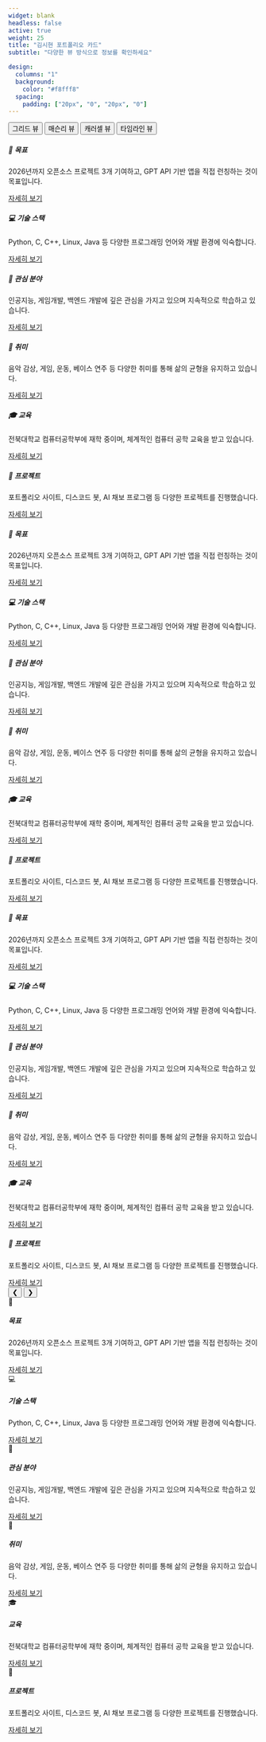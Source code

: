```yaml
---
widget: blank
headless: false
active: true
weight: 25
title: "김시현 포트폴리오 카드"
subtitle: "다양한 뷰 방식으로 정보를 확인하세요"

design:
  columns: "1"
  background:
    color: "#f8fff8"
  spacing:
    padding: ["20px", "0", "20px", "0"]
---
```



<div class="view-selector mb-4">
  <button class="view-btn active" onclick="changeView('grid')">그리드 뷰</button>
  <button class="view-btn" onclick="changeView('masonry')">매슨리 뷰</button>
  <button class="view-btn" onclick="changeView('carousel')">캐러셀 뷰</button>
  <button class="view-btn" onclick="changeView('timeline')">타임라인 뷰</button>
</div>


<div id="grid-view" class="card-view active">
  <div class="row">
    <div class="col-lg-4 col-md-6 mb-4">
      <div class="card widget-card h-100">
        <div class="card-body">
          <h5 class="card-title">🎯 목표</h5>
          <p class="card-text">2026년까지 오픈소스 프로젝트 3개 기여하고, GPT API 기반 앱을 직접 런칭하는 것이 목표입니다.</p>
          <a href="/goal/" class="btn btn-outline-secondary">자세히 보기</a>
        </div>
      </div>
    </div>
    <div class="col-lg-4 col-md-6 mb-4">
      <div class="card widget-card h-100">
        <div class="card-body">
          <h5 class="card-title">💻 기술 스택</h5>
          <p class="card-text">Python, C, C++, Linux, Java 등 다양한 프로그래밍 언어와 개발 환경에 익숙합니다.</p>
          <a href="/about/" class="btn btn-outline-secondary">자세히 보기</a>
        </div>
      </div>
    </div>
    <div class="col-lg-4 col-md-6 mb-4">
      <div class="card widget-card h-100">
        <div class="card-body">
          <h5 class="card-title">🔬 관심 분야</h5>
          <p class="card-text">인공지능, 게임개발, 백엔드 개발에 깊은 관심을 가지고 있으며 지속적으로 학습하고 있습니다.</p>
          <a href="/about/" class="btn btn-outline-secondary">자세히 보기</a>
        </div>
      </div>
    </div>
    <div class="col-lg-4 col-md-6 mb-4">
      <div class="card widget-card h-100">
        <div class="card-body">
          <h5 class="card-title">🎵 취미</h5>
          <p class="card-text">음악 감상, 게임, 운동, 베이스 연주 등 다양한 취미를 통해 삶의 균형을 유지하고 있습니다.</p>
          <a href="/hobby/" class="btn btn-outline-secondary">자세히 보기</a>
        </div>
      </div>
    </div>
    <div class="col-lg-4 col-md-6 mb-4">
      <div class="card widget-card h-100">
        <div class="card-body">
          <h5 class="card-title">🎓 교육</h5>
          <p class="card-text">전북대학교 컴퓨터공학부에 재학 중이며, 체계적인 컴퓨터 공학 교육을 받고 있습니다.</p>
          <a href="/about/" class="btn btn-outline-secondary">자세히 보기</a>
        </div>
      </div>
    </div>
    <div class="col-lg-4 col-md-6 mb-4">
      <div class="card widget-card h-100">
        <div class="card-body">
          <h5 class="card-title">🚀 프로젝트</h5>
          <p class="card-text">포트폴리오 사이트, 디스코드 봇, AI 채보 프로그램 등 다양한 프로젝트를 진행했습니다.</p>
          <a href="/project/" class="btn btn-outline-secondary">자세히 보기</a>
        </div>
      </div>
    </div>
  </div>
</div>


<div id="masonry-view" class="card-view">
  <div class="masonry-container">
    <div class="masonry-item">
      <div class="card widget-card">
        <div class="card-body">
          <h5 class="card-title">🎯 목표</h5>
          <p class="card-text">2026년까지 오픈소스 프로젝트 3개 기여하고, GPT API 기반 앱을 직접 런칭하는 것이 목표입니다.</p>
          <a href="/goal/" class="btn btn-outline-secondary">자세히 보기</a>
        </div>
      </div>
    </div>
    <div class="masonry-item">
      <div class="card widget-card">
        <div class="card-body">
          <h5 class="card-title">💻 기술 스택</h5>
          <p class="card-text">Python, C, C++, Linux, Java 등 다양한 프로그래밍 언어와 개발 환경에 익숙합니다.</p>
          <a href="/about/" class="btn btn-outline-secondary">자세히 보기</a>
        </div>
      </div>
    </div>
    <div class="masonry-item">
      <div class="card widget-card">
        <div class="card-body">
          <h5 class="card-title">🔬 관심 분야</h5>
          <p class="card-text">인공지능, 게임개발, 백엔드 개발에 깊은 관심을 가지고 있으며 지속적으로 학습하고 있습니다.</p>
          <a href="/about/" class="btn btn-outline-secondary">자세히 보기</a>
        </div>
      </div>
    </div>
    <div class="masonry-item">
      <div class="card widget-card">
        <div class="card-body">
          <h5 class="card-title">🎵 취미</h5>
          <p class="card-text">음악 감상, 게임, 운동, 베이스 연주 등 다양한 취미를 통해 삶의 균형을 유지하고 있습니다.</p>
          <a href="/hobby/" class="btn btn-outline-secondary">자세히 보기</a>
        </div>
      </div>
    </div>
    <div class="masonry-item">
      <div class="card widget-card">
        <div class="card-body">
          <h5 class="card-title">🎓 교육</h5>
          <p class="card-text">전북대학교 컴퓨터공학부에 재학 중이며, 체계적인 컴퓨터 공학 교육을 받고 있습니다.</p>
          <a href="/about/" class="btn btn-outline-secondary">자세히 보기</a>
        </div>
      </div>
    </div>
    <div class="masonry-item">
      <div class="card widget-card">
        <div class="card-body">
          <h5 class="card-title">🚀 프로젝트</h5>
          <p class="card-text">포트폴리오 사이트, 디스코드 봇, AI 채보 프로그램 등 다양한 프로젝트를 진행했습니다.</p>
          <a href="/project/" class="btn btn-outline-secondary">자세히 보기</a>
        </div>
      </div>
    </div>
  </div>
</div>


<div id="carousel-view" class="card-view">
  <div class="carousel-container">
    <div class="carousel-wrapper">
      <div class="carousel-track">
        <div class="carousel-slide">
          <div class="card widget-card">
            <div class="card-body">
              <h5 class="card-title">🎯 목표</h5>
              <p class="card-text">2026년까지 오픈소스 프로젝트 3개 기여하고, GPT API 기반 앱을 직접 런칭하는 것이 목표입니다.</p>
              <a href="/goal/" class="btn btn-outline-secondary">자세히 보기</a>
            </div>
          </div>
        </div>
        <div class="carousel-slide">
          <div class="card widget-card">
            <div class="card-body">
              <h5 class="card-title">💻 기술 스택</h5>
              <p class="card-text">Python, C, C++, Linux, Java 등 다양한 프로그래밍 언어와 개발 환경에 익숙합니다.</p>
              <a href="/about/" class="btn btn-outline-secondary">자세히 보기</a>
            </div>
          </div>
        </div>
        <div class="carousel-slide">
          <div class="card widget-card">
            <div class="card-body">
              <h5 class="card-title">🔬 관심 분야</h5>
              <p class="card-text">인공지능, 게임개발, 백엔드 개발에 깊은 관심을 가지고 있으며 지속적으로 학습하고 있습니다.</p>
              <a href="/about/" class="btn btn-outline-secondary">자세히 보기</a>
            </div>
          </div>
        </div>
        <div class="carousel-slide">
          <div class="card widget-card">
            <div class="card-body">
              <h5 class="card-title">🎵 취미</h5>
              <p class="card-text">음악 감상, 게임, 운동, 베이스 연주 등 다양한 취미를 통해 삶의 균형을 유지하고 있습니다.</p>
              <a href="/hobby/" class="btn btn-outline-secondary">자세히 보기</a>
            </div>
          </div>
        </div>
        <div class="carousel-slide">
          <div class="card widget-card">
            <div class="card-body">
              <h5 class="card-title">🎓 교육</h5>
              <p class="card-text">전북대학교 컴퓨터공학부에 재학 중이며, 체계적인 컴퓨터 공학 교육을 받고 있습니다.</p>
              <a href="/about/" class="btn btn-outline-secondary">자세히 보기</a>
            </div>
          </div>
        </div>
        <div class="carousel-slide">
          <div class="card widget-card">
            <div class="card-body">
              <h5 class="card-title">🚀 프로젝트</h5>
              <p class="card-text">포트폴리오 사이트, 디스코드 봇, AI 채보 프로그램 등 다양한 프로젝트를 진행했습니다.</p>
              <a href="/project/" class="btn btn-outline-secondary">자세히 보기</a>
            </div>
          </div>
        </div>
      </div>
    </div>
    <div class="carousel-controls">
      <button class="carousel-btn prev" onclick="carouselPrev()">❮</button>
      <button class="carousel-btn next" onclick="carouselNext()">❯</button>
    </div>
  </div>
</div>


<div id="timeline-view" class="card-view">
  <div class="timeline-container">
    <div class="timeline-item">
      <div class="timeline-marker">🎯</div>
      <div class="timeline-content">
        <div class="card widget-card">
          <div class="card-body">
            <h5 class="card-title">목표</h5>
            <p class="card-text">2026년까지 오픈소스 프로젝트 3개 기여하고, GPT API 기반 앱을 직접 런칭하는 것이 목표입니다.</p>
            <a href="/goal/" class="btn btn-outline-secondary">자세히 보기</a>
          </div>
        </div>
      </div>
    </div>
    <div class="timeline-item">
      <div class="timeline-marker">💻</div>
      <div class="timeline-content">
        <div class="card widget-card">
          <div class="card-body">
            <h5 class="card-title">기술 스택</h5>
            <p class="card-text">Python, C, C++, Linux, Java 등 다양한 프로그래밍 언어와 개발 환경에 익숙합니다.</p>
            <a href="/about/" class="btn btn-outline-secondary">자세히 보기</a>
          </div>
        </div>
      </div>
    </div>
    <div class="timeline-item">
      <div class="timeline-marker">🔬</div>
      <div class="timeline-content">
        <div class="card widget-card">
          <div class="card-body">
            <h5 class="card-title">관심 분야</h5>
            <p class="card-text">인공지능, 게임개발, 백엔드 개발에 깊은 관심을 가지고 있으며 지속적으로 학습하고 있습니다.</p>
            <a href="/about/" class="btn btn-outline-secondary">자세히 보기</a>
          </div>
        </div>
      </div>
    </div>
    <div class="timeline-item">
      <div class="timeline-marker">🎵</div>
      <div class="timeline-content">
        <div class="card widget-card">
          <div class="card-body">
            <h5 class="card-title">취미</h5>
            <p class="card-text">음악 감상, 게임, 운동, 베이스 연주 등 다양한 취미를 통해 삶의 균형을 유지하고 있습니다.</p>
            <a href="/hobby/" class="btn btn-outline-secondary">자세히 보기</a>
          </div>
        </div>
      </div>
    </div>
    <div class="timeline-item">
      <div class="timeline-marker">🎓</div>
      <div class="timeline-content">
        <div class="card widget-card">
          <div class="card-body">
            <h5 class="card-title">교육</h5>
            <p class="card-text">전북대학교 컴퓨터공학부에 재학 중이며, 체계적인 컴퓨터 공학 교육을 받고 있습니다.</p>
            <a href="/about/" class="btn btn-outline-secondary">자세히 보기</a>
          </div>
        </div>
      </div>
    </div>
    <div class="timeline-item">
      <div class="timeline-marker">🚀</div>
      <div class="timeline-content">
        <div class="card widget-card">
          <div class="card-body">
            <h5 class="card-title">프로젝트</h5>
            <p class="card-text">포트폴리오 사이트, 디스코드 봇, AI 채보 프로그램 등 다양한 프로젝트를 진행했습니다.</p>
            <a href="/project/" class="btn btn-outline-secondary">자세히 보기</a>
          </div>
        </div>
      </div>
    </div>
  </div>
</div>

<script>
function changeView(viewType) {
  const views = document.querySelectorAll('.card-view');
  views.forEach(view => view.classList.remove('active'));
  
  const buttons = document.querySelectorAll('.view-btn');
  buttons.forEach(btn => btn.classList.remove('active'));
  
  const selectedView = document.getElementById(viewType + '-view');
  if (selectedView) {
    selectedView.classList.add('active');
  }
  
  const selectedButton = event.target;
  selectedButton.classList.add('active');
  
  if (viewType === 'carousel') {
    initCarousel();
  }
  

  if (viewType === 'masonry') {
    initMasonry();
  }
}


let currentCarouselIndex = 0;
const carouselSlides = document.querySelectorAll('.carousel-slide');
let carouselInterval;

function initCarousel() {
  if (carouselSlides.length === 0) return;
  

  startCarouselAutoSlide();
  
  const carouselContainer = document.querySelector('.carousel-container');
  if (carouselContainer) {
    carouselContainer.addEventListener('mouseenter', stopCarouselAutoSlide);
    carouselContainer.addEventListener('mouseleave', startCarouselAutoSlide);
  }
}

function startCarouselAutoSlide() {
  carouselInterval = setInterval(() => {
    carouselNext();
  }, 3000);
}

function stopCarouselAutoSlide() {
  if (carouselInterval) {
    clearInterval(carouselInterval);
  }
}

function carouselNext() {
  stopCarouselAutoSlide();
  
  const track = document.querySelector('.carousel-track');
  if (!track) return;
  
  currentCarouselIndex++;
  if (currentCarouselIndex >= carouselSlides.length) {
    currentCarouselIndex = 0;
  }
  
  track.style.transform = `translateX(-${currentCarouselIndex * 100}%)`;
  
  startCarouselAutoSlide();
}

function carouselPrev() {
  stopCarouselAutoSlide();
  
  const track = document.querySelector('.carousel-track');
  if (!track) return;
  
  currentCarouselIndex--;
  if (currentCarouselIndex < 0) {
    currentCarouselIndex = carouselSlides.length - 1;
  }
  
  track.style.transform = `translateX(-${currentCarouselIndex * 100}%)`;
  
  startCarouselAutoSlide();
}

function initMasonry() {
  const masonryContainer = document.querySelector('.masonry-container');
  if (!masonryContainer) return;
  
  const masonryItems = document.querySelectorAll('.masonry-item');
  masonryItems.forEach((item, index) => {
    
    const randomHeight = Math.random() * 100 + 200;
    item.style.height = randomHeight + 'px';
  });
}

function initScrollAnimations() {
  const observerOptions = {
    threshold: 0.1,
    rootMargin: '0px 0px -50px 0px'
  };
  
  const observer = new IntersectionObserver((entries) => {
    entries.forEach(entry => {
      if (entry.isIntersecting) {
        entry.target.style.opacity = '1';
        entry.target.style.transform = 'translateY(0)';
      }
    });
  }, observerOptions);
  
  const animatedElements = document.querySelectorAll('.card, .timeline-item, .masonry-item');
  animatedElements.forEach(el => {
    el.style.opacity = '0';
    el.style.transform = 'translateY(30px)';
    el.style.transition = 'opacity 0.6s ease, transform 0.6s ease';
    observer.observe(el);
  });
}

document.addEventListener('DOMContentLoaded', function() {
  initScrollAnimations();
});
</script>
